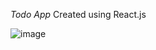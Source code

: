 *Todo App*
Created using React.js 

![image](https://github.com/user-attachments/assets/b60254ce-139c-4b17-a2b9-1c804b80d7f3)
